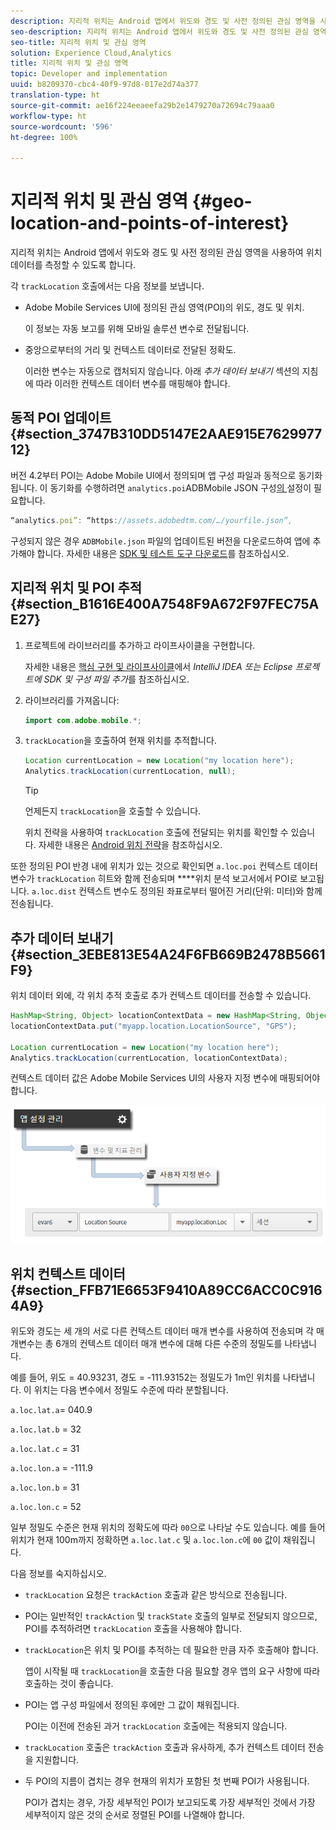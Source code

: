 ```yaml
---
description: 지리적 위치는 Android 앱에서 위도와 경도 및 사전 정의된 관심 영역을 사용하여 위치 데이터를 측정할 수 있도록 합니다.
seo-description: 지리적 위치는 Android 앱에서 위도와 경도 및 사전 정의된 관심 영역을 사용하여 위치 데이터를 측정할 수 있도록 합니다.
seo-title: 지리적 위치 및 관심 영역
solution: Experience Cloud,Analytics
title: 지리적 위치 및 관심 영역
topic: Developer and implementation
uuid: b8209370-cbc4-40f9-97d8-017e2d74a377
translation-type: ht
source-git-commit: ae16f224eeaeefa29b2e1479270a72694c79aaa0
workflow-type: ht
source-wordcount: '596'
ht-degree: 100%

---
```



# 지리적 위치 및 관심 영역 {#geo-location-and-points-of-interest}

지리적 위치는 Android 앱에서 위도와 경도 및 사전 정의된 관심 영역을 사용하여 위치 데이터를 측정할 수 있도록 합니다.

각 `trackLocation` 호출에서는 다음 정보를 보냅니다.

* Adobe Mobile Services UI에 정의된 관심 영역(POI)의 위도, 경도 및 위치.

   이 정보는 자동 보고를 위해 모바일 솔루션 변수로 전달됩니다.

* 중앙으로부터의 거리 및 컨텍스트 데이터로 전달된 정확도.

   이러한 변수는 자동으로 캡처되지 않습니다. 아래 *추가 데이터 보내기* 섹션의 지침에 따라 이러한 컨텍스트 데이터 변수를 매핑해야 합니다.

## 동적 POI 업데이트 {#section_3747B310DD5147E2AAE915E762997712}

버전 4.2부터 POI는 Adobe Mobile UI에서 정의되며 앱 구성 파일과 동적으로 동기화됩니다. 이 동기화를 수행하려면 `analytics.poi`ADBMobile JSON 구성[의 ](/help/android/configuration/json-config/json-config.md) 설정이 필요합니다.

```js
“analytics.poi”: “https://assets.adobedtm.com/…/yourfile.json”,
```

구성되지 않은 경우 `ADBMobile.json` 파일의 업데이트된 버전을 다운로드하여 앱에 추가해야 합니다. 자세한 내용은 [SDK 및 테스트 도구 다운로드](/help/android/getting-started/requirements.md)를 참조하십시오.

## 지리적 위치 및 POI 추적 {#section_B1616E400A7548F9A672F97FEC75AE27}

1. 프로젝트에 라이브러리를 추가하고 라이프사이클을 구현합니다.

   자세한 내용은 [핵심 구현 및 라이프사이클](/help/android/getting-started/dev-qs.md)에서 *IntelliJ IDEA 또는 Eclipse 프로젝트에 SDK 및 구성 파일 추가*&#x200B;를 참조하십시오.

1. 라이브러리를 가져옵니다:

   ```java
   import com.adobe.mobile.*;
   ```

1. `trackLocation`을 호출하여 현재 위치를 추적합니다.

   ```java
   Location currentLocation = new Location("my location here"); 
   Analytics.trackLocation(currentLocation, null);
   ```

   >[!TIP]
   >
   >언제든지 `trackLocation`을 호출할 수 있습니다.

   위치 전략을 사용하여 `trackLocation` 호출에 전달되는 위치를 확인할 수 있습니다. 자세한 내용은 [Android 위치 전략](https://developer.android.com/guide/topics/location/strategies.html)을 참조하십시오.

또한 정의된 POI 반경 내에 위치가 있는 것으로 확인되면 `a.loc.poi` 컨텍스트 데이터 변수가 `trackLocation` 히트와 함께 전송되며 ****&#x200B;위치 분석 보고서에서 POI로 보고됩니다. `a.loc.dist` 컨텍스트 변수도 정의된 좌표로부터 떨어진 거리(단위: 미터)와 함께 전송됩니다.

## 추가 데이터 보내기 {#section_3EBE813E54A24F6FB669B2478B5661F9}

위치 데이터 외에, 각 위치 추적 호출로 추가 컨텍스트 데이터를 전송할 수 있습니다.

```java
HashMap<String, Object> locationContextData = new HashMap<String, Object>(); 
locationContextData.put("myapp.location.LocationSource", "GPS"); 
 
Location currentLocation = new Location("my location here"); 
Analytics.trackLocation(currentLocation, locationContextData);
```

컨텍스트 데이터 값은 Adobe Mobile Services UI의 사용자 지정 변수에 매핑되어야 합니다.

![](assets/map-location-context-data.png)

## 위치 컨텍스트 데이터 {#section_FFB71E6653F9410A89CC6ACC0C9164A9}

위도와 경도는 세 개의 서로 다른 컨텍스트 데이터 매개 변수를 사용하여 전송되며 각 매개변수는 총 6개의 컨텍스트 데이터 매개 변수에 대해 다른 수준의 정밀도를 나타냅니다.

예를 들어, 위도 = 40.93231, 경도 = -111.93152는 정밀도가 1m인 위치를 나타냅니다. 이 위치는 다음 변수에서 정밀도 수준에 따라 분할됩니다.

`a.loc.lat.a`= 040.9

`a.loc.lat.b` = 32

`a.loc.lat.c` = 31

`a.loc.lon.a` = -111.9

`a.loc.lon.b` = 31

`a.loc.lon.c` = 52

일부 정밀도 수준은 현재 위치의 정확도에 따라 `00`으로 나타날 수도 있습니다. 예를 들어 위치가 현재 100m까지 정확하면 `a.loc.lat.c` 및 `a.loc.lon.c`에 `00` 값이 채워집니다.

다음 정보를 숙지하십시오.

* `trackLocation` 요청은 `trackAction` 호출과 같은 방식으로 전송됩니다.

* POI는 일반적인 `trackAction` 및 `trackState` 호출의 일부로 전달되지 않으므로, POI를 추적하려면 `trackLocation` 호출을 사용해야 합니다.

* `trackLocation`은 위치 및 POI를 추적하는 데 필요한 만큼 자주 호출해야 합니다.

   앱이 시작될 때 `trackLocation`을 호출한 다음 필요할 경우 앱의 요구 사항에 따라 호출하는 것이 좋습니다.

* POI는 앱 구성 파일에서 정의된 후에만 그 값이 채워집니다.

   POI는 이전에 전송된 과거 `trackLocation` 호출에는 적용되지 않습니다.
* `trackLocation` 호출은 `trackAction` 호출과 유사하게, 추가 컨텍스트 데이터 전송을 지원합니다.

* 두 POI의 지름이 겹치는 경우 현재의 위치가 포함된 첫 번째 POI가 사용됩니다.

   POI가 겹치는 경우, 가장 세부적인 POI가 보고되도록 가장 세부적인 것에서 가장 세부적이지 않은 것의 순서로 정렬된 POI를 나열해야 합니다.

